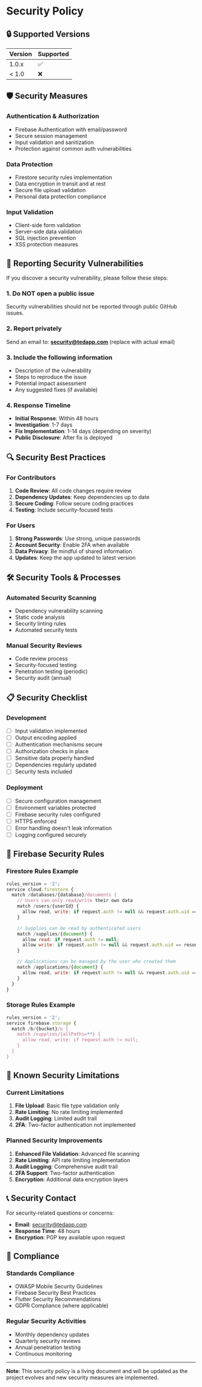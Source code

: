 # Security Policy

## 🔒 Supported Versions

| Version | Supported          |
| ------- | ------------------ |
| 1.0.x   | :white_check_mark: |
| < 1.0   | :x:                |

## 🛡️ Security Measures

### Authentication & Authorization

- Firebase Authentication with email/password
- Secure session management
- Input validation and sanitization
- Protection against common auth vulnerabilities

### Data Protection

- Firestore security rules implementation
- Data encryption in transit and at rest
- Secure file upload validation
- Personal data protection compliance

### Input Validation

- Client-side form validation
- Server-side data validation
- SQL injection prevention
- XSS protection measures

## 🚨 Reporting Security Vulnerabilities

If you discover a security vulnerability, please follow these steps:

### 1. Do NOT open a public issue

Security vulnerabilities should not be reported through public GitHub issues.

### 2. Report privately

Send an email to: **<security@tedapp.com>** (replace with actual email)

### 3. Include the following information

- Description of the vulnerability
- Steps to reproduce the issue
- Potential impact assessment
- Any suggested fixes (if available)

### 4. Response Timeline

- **Initial Response**: Within 48 hours
- **Investigation**: 1-7 days
- **Fix Implementation**: 1-14 days (depending on severity)
- **Public Disclosure**: After fix is deployed

## 🔍 Security Best Practices

### For Contributors

1. **Code Review**: All code changes require review
2. **Dependency Updates**: Keep dependencies up to date
3. **Secure Coding**: Follow secure coding practices
4. **Testing**: Include security-focused tests

### For Users

1. **Strong Passwords**: Use strong, unique passwords
2. **Account Security**: Enable 2FA when available
3. **Data Privacy**: Be mindful of shared information
4. **Updates**: Keep the app updated to latest version

## 🛠️ Security Tools & Processes

### Automated Security Scanning

- Dependency vulnerability scanning
- Static code analysis
- Security linting rules
- Automated security tests

### Manual Security Reviews

- Code review process
- Security-focused testing
- Penetration testing (periodic)
- Security audit (annual)

## 📋 Security Checklist

### Development

- [ ] Input validation implemented
- [ ] Output encoding applied
- [ ] Authentication mechanisms secure
- [ ] Authorization checks in place
- [ ] Sensitive data properly handled
- [ ] Dependencies regularly updated
- [ ] Security tests included

### Deployment

- [ ] Secure configuration management
- [ ] Environment variables protected
- [ ] Firebase security rules configured
- [ ] HTTPS enforced
- [ ] Error handling doesn't leak information
- [ ] Logging configured securely

## 🔐 Firebase Security Rules

### Firestore Rules Example

```javascript
rules_version = '2';
service cloud.firestore {
  match /databases/{database}/documents {
    // Users can only read/write their own data
    match /users/{userId} {
      allow read, write: if request.auth != null && request.auth.uid == userId;
    }

    // Supplies can be read by authenticated users
    match /supplies/{document} {
      allow read: if request.auth != null;
      allow write: if request.auth != null && request.auth.uid == resource.data.userId;
    }

    // Applications can be managed by the user who created them
    match /applications/{document} {
      allow read, write: if request.auth != null && request.auth.uid == resource.data.userId;
    }
  }
}
```

### Storage Rules Example

```javascript
rules_version = '2';
service firebase.storage {
  match /b/{bucket}/o {
    match /supplies/{allPaths=**} {
      allow read, write: if request.auth != null;
    }
  }
}
```

## 🚫 Known Security Limitations

### Current Limitations

1. **File Upload**: Basic file type validation only
2. **Rate Limiting**: No rate limiting implemented
3. **Audit Logging**: Limited audit trail
4. **2FA**: Two-factor authentication not implemented

### Planned Security Improvements

1. **Enhanced File Validation**: Advanced file scanning
2. **Rate Limiting**: API rate limiting implementation
3. **Audit Logging**: Comprehensive audit trail
4. **2FA Support**: Two-factor authentication
5. **Encryption**: Additional data encryption layers

## 📞 Security Contact

For security-related questions or concerns:

- **Email**: <security@tedapp.com>
- **Response Time**: 48 hours
- **Encryption**: PGP key available upon request

## 📄 Compliance

### Standards Compliance

- OWASP Mobile Security Guidelines
- Firebase Security Best Practices
- Flutter Security Recommendations
- GDPR Compliance (where applicable)

### Regular Security Activities

- Monthly dependency updates
- Quarterly security reviews
- Annual penetration testing
- Continuous monitoring

---

**Note**: This security policy is a living document and will be updated as the project evolves and new security measures are implemented.
